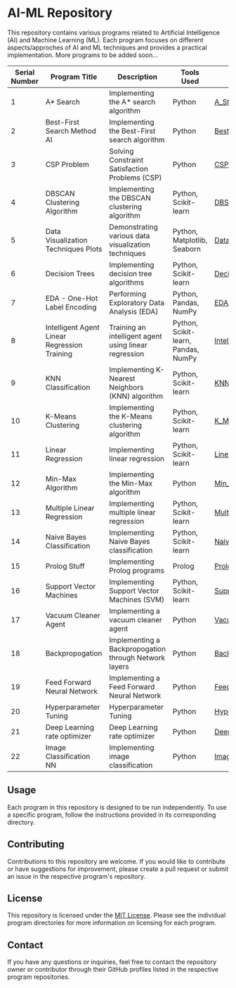 # AI-ML Repository

This repository contains various programs related to Artificial Intelligence (AI) and Machine Learning (ML). Each program focuses on different aspects/approches of AI and ML techniques and provides a practical implementation. More programs to be added soon...

| Serial Number | Program Title                                   | Description                                          | Tools Used                                     | Repository Link                                                                                                 |
|---------------|-------------------------------------------------|------------------------------------------------------|------------------------------------------------|----------------------------------------------------------------------------------------------------------------|
| 1             | A* Search                                       | Implementing the A* search algorithm                | Python                                          | [A_Star_Search](https://github.com/Haleshot/AI-ML/tree/master/A_Star_Search)                                    |
| 2             | Best-First Search Method AI                      | Implementing the Best-First search algorithm        | Python                                          | [Best_First_Search_Method_AI](https://github.com/Haleshot/AI-ML/tree/master/Best_First_Search_Method_AI)                       |
| 3             | CSP Problem                                     | Solving Constraint Satisfaction Problems (CSP)      | Python                                          | [CSP_Problem](https://github.com/Haleshot/AI-ML/tree/master/CSP_Problem)                                       |
| 4             | DBSCAN Clustering Algorithm                     | Implementing the DBSCAN clustering algorithm        | Python, Scikit-learn                           | [DBSCAN_Clustering_Algorithm](https://github.com/Haleshot/AI-ML/tree/master/DBSCAN_Clustering_Algorithm)                       |
| 5             | Data Visualization Techniques Plots             | Demonstrating various data visualization techniques | Python, Matplotlib, Seaborn                    | [Data_Visualization_Techniques_Plots Part 1](https://github.com/Haleshot/AI-ML/tree/master/Data_Visualization_Techniques_Plots), [Part 2](https://github.com/Haleshot/AI-ML-DL-NLP-CV/tree/master/Data_Exploration_Techniques_Part1)                |
| 6             | Decision Trees                                  | Implementing decision tree algorithms               | Python, Scikit-learn                           | [Decision_Trees](https://github.com/Haleshot/AI-ML/tree/master/Decision_Trees)                                    |
| 7             | EDA - One-Hot Label Encoding                    | Performing Exploratory Data Analysis (EDA)         | Python, Pandas, NumPy                          | [EDA_One_Hot_Label_Encoding](https://github.com/Haleshot/AI-ML/tree/master/EDA_One_Hot_Label_Encoding)                        |
| 8             | Intelligent Agent Linear Regression Training    | Training an intelligent agent using linear regression| Python, Scikit-learn, Pandas, NumPy            | [Intelligent_Agent_Linear_Regression_Training_Model](https://github.com/Haleshot/AI-ML/tree/master/Intelligent_Agent_Linear_Regression_Training_Model) |
| 9             | KNN Classification                              | Implementing K-Nearest Neighbors (KNN) algorithm    | Python, Scikit-learn                           | [KNN_Classification](https://github.com/Haleshot/AI-ML/tree/master/KNN_Classification)                                |
| 10            | K-Means Clustering                              | Implementing the K-Means clustering algorithm       | Python, Scikit-learn                           | [K_Means_Clustering](https://github.com/Haleshot/AI-ML/tree/master/K_Means_Clustering)                                |
| 11            | Linear Regression                               | Implementing linear regression                     | Python, Scikit-learn                           | [Linear_Regression](https://github.com/Haleshot/AI-ML/tree/master/Linear_Regression)                                 |
| 12            | Min-Max Algorithm                               | Implementing the Min-Max algorithm                  | Python                                          | [Min_Max_Algorithm](https://github.com/Haleshot/AI-ML/tree/master/Min_Max_Algorithm)                                 |
| 13            | Multiple Linear Regression                      | Implementing multiple linear regression             | Python, Scikit-learn                           | [Multiple_Linear_Regression](https://github.com/Haleshot/AI-ML/tree/master/Multiple_Linear_Regression)             |
| 14            | Naive Bayes Classification                      | Implementing Naive Bayes classification            | Python, Scikit-learn                           | [Naive_Bayes_Classification](https://github.com/Haleshot/AI-ML/tree/master/Naive_Bayes_Classification)             |
| 15            | Prolog Stuff                                    | Implementing Prolog programs                       | Prolog                                          | [Prolog_Stuff](https://github.com/Haleshot/AI-ML/tree/master/Prolog_Stuff)                                       |
| 16            | Support Vector Machines                         | Implementing Support Vector Machines (SVM)         | Python, Scikit-learn                           | [Support_Vector_Machines](https://github.com/Haleshot/AI-ML/tree/master/Support_Vector_Machines)                   |
| 17            | Vacuum Cleaner Agent                            | Implementing a vacuum cleaner agent                | Python                                          | [Vacuum Cleaner Agent](https://github.com/Haleshot/AI-ML/tree/master/Vacuum%20Cleaner%20Agent)                     |
| 18            | Backpropogation                            | Implementing a Backpropogation through Network layers                | Python                                          | [Backpropogation](https://github.com/Haleshot/AI-ML-DL-NLP-CV/tree/master/Back_Propogation)                     |
| 19            | Feed Forward Neural Network                            | Implementing a Feed Forward Neural Network                | Python                                          | [FeedForward Neural Network](https://github.com/Haleshot/AI-ML-DL-NLP-CV/tree/master/Feedforward_Neural_Network)                     |
| 20            | Hyperparameter Tuning                            | Hyperparameter Tuning                | Python                                          | [Hyper Parameter Tuning](https://github.com/Haleshot/AI-ML-DL-NLP-CV/tree/master/Hyperparameter_Tuning)                     |
| 21            | Deep Learning rate optimizer                            | Deep Learning rate optimizer                | Python                                          | [Deep Learning rate optimizer](https://github.com/Haleshot/AI-ML-DL-NLP-CV/tree/master/Deep_Learning_Rate_Optimizers)                     |
| 22            | Image Classification NN                            | Implementing image classification                | Python                                          | [Image Classification](https://github.com/Haleshot/AI-ML-DL-NLP-CV/tree/master/Image_Classification_NN)                     |


## Usage

Each program in this repository is designed to be run independently. To use a specific program, follow the instructions provided in its corresponding directory.

## Contributing

Contributions to this repository are welcome. If you would like to contribute or have suggestions for improvement, please create a pull request or submit an issue in the respective program's repository.

## License

This repository is licensed under the [MIT License](https://opensource.org/licenses/MIT). Please see the individual program directories for more information on licensing for each program.

## Contact

If you have any questions or inquiries, feel free to contact the repository owner or contributor through their GitHub profiles listed in the respective program repositories.
